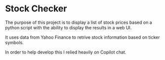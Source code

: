 # Stock Checker

The purpose of this project is to display a list of stock prices based on a python script with the ability to display the results in a web UI.

It uses data from Yahoo Finance to retrive stock information based on ticker symbols.

In order to help develop this I relied heavily on Copilot chat.
